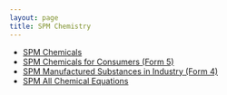 ```yaml
---
layout: page
title: SPM Chemistry
---
```


- <a href="https://raw.githubusercontent.com/Tristanchaang/tristanchaang.github.io/main/pages/handouts/ChemistrySPM/Chemicals.pdf" download>SPM Chemicals</a>
- <a href="https://raw.githubusercontent.com/Tristanchaang/tristanchaang.github.io/main/pages/handouts/ChemistrySPM/Chemicals-For-Consumers.pdf" download>SPM Chemicals for Consumers (Form 5)</a>
- <a href="https://raw.githubusercontent.com/Tristanchaang/tristanchaang.github.io/main/pages/handouts/ChemistrySPM/Manufactured-Substances-In-Industry.pdf" download>SPM Manufactured Substances in Industry (Form 4)</a>
- <a href="https://raw.githubusercontent.com/Tristanchaang/tristanchaang.github.io/main/pages/handouts/ChemistrySPM/Chem-Equations.pdf" download>SPM All Chemical Equations</a>
